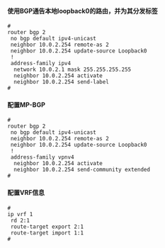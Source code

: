 #### 使用BGP通告本地loopback0的路由，并为其分发标签
```text
#
router bgp 2
 no bgp default ipv4-unicast
 neighbor 10.0.2.254 remote-as 2
 neighbor 10.0.2.254 update-source Loopback0
 !
 address-family ipv4
  network 10.0.2.1 mask 255.255.255.255
  neighbor 10.0.2.254 activate
  neighbor 10.0.2.254 send-label
#
```

#### 配置MP-BGP
```text
#
router bgp 2
 no bgp default ipv4-unicast
 neighbor 10.0.2.254 remote-as 2
 neighbor 10.0.2.254 update-source Loopback0
 !
 address-family vpnv4
  neighbor 10.0.2.254 activate
  neighbor 10.0.2.254 send-community extended
#
```

#### 配置VRF信息
```text
#
ip vrf 1
 rd 2:1
 route-target export 2:1
 route-target import 1:1
#  
```